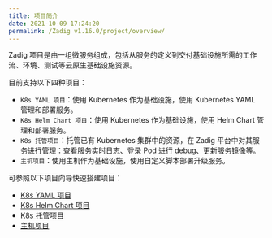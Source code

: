 ```yaml
---
title: 项目简介
date: 2021-10-09 17:24:20
permalink: /Zadig v1.16.0/project/overview/
---
```

Zadig 项目是由一组微服务组成，包括从服务的定义到交付基础设施所需的工作流、环境、测试等云原生基础设施资源。

目前支持以下四种项目：
- `K8s YAML 项目`：使用 Kubernetes 作为基础设施，使用 Kubernetes YAML 管理和部署服务。
- `K8s Helm Chart 项目`：使用 Kubernetes 作为基础设施，使用 Helm Chart 管理和部署服务。
- `K8s 托管项目`：托管已有 Kubernetes 集群中的资源，在 Zadig 平台中对其服务进行管理：查看服务实时日志、登录 Pod 进行 debug、更新服务镜像等。
- `主机项目`：使用主机作为基础设施，使用自定义脚本部署升级服务。

可参照以下项目向导快速搭建项目：
* [K8s YAML 项目](/cn/Zadig%20v1.16.0/project/k8s-yaml/)
* [K8s Helm Chart 项目](/cn/Zadig%20v1.16.0/project/helm-chart/)
* [K8s 托管项目](/cn/Zadig%20v1.16.0/project/host-k8s-resources/)
* [主机项目](/cn/Zadig%20v1.16.0/project/vm/)

